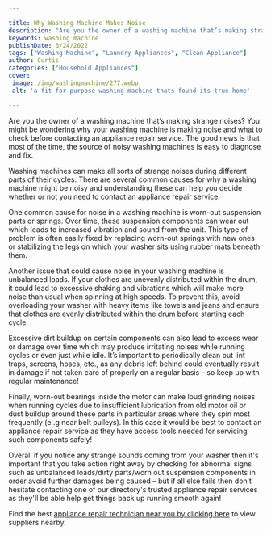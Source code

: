 ```yaml
---

title: Why Washing Machine Makes Noise
description: "Are you the owner of a washing machine that’s making strange noises? You might be wondering why your washing machine is making noi...continue on"
keywords: washing machine
publishDate: 3/24/2022
tags: ["Washing Machine", "Laundry Appliances", "Clean Appliance"]
author: Curtis
categories: ["Household Appliances"]
cover: 
 image: /img/washingmachine/277.webp
 alt: 'a fit for purpose washing machine thats found its true home'

---
```


Are you the owner of a washing machine that’s making strange noises? You might be wondering why your washing machine is making noise and what to check before contacting an appliance repair service. The good news is that most of the time, the source of noisy washing machines is easy to diagnose and fix. 

Washing machines can make all sorts of strange noises during different parts of their cycles. There are several common causes for why a washing machine might be noisy and understanding these can help you decide whether or not you need to contact an appliance repair service. 

One common cause for noise in a washing machine is worn-out suspension parts or springs. Over time, these suspension components can wear out which leads to increased vibration and sound from the unit. This type of problem is often easily fixed by replacing worn-out springs with new ones or stabilizing the legs on which your washer sits using rubber mats beneath them. 

Another issue that could cause noise in your washing machine is unbalanced loads. If your clothes are unevenly distributed within the drum, it could lead to excessive shaking and vibrations which will make more noise than usual when spinning at high speeds. To prevent this, avoid overloading your washer with heavy items like towels and jeans and ensure that clothes are evenly distributed within the drum before starting each cycle. 

Excessive dirt buildup on certain components can also lead to excess wear or damage over time which may produce irritating noises while running cycles or even just while idle. It’s important to periodically clean out lint traps, screens, hoses, etc., as any debris left behind could eventually result in damage if not taken care of properly on a regular basis – so keep up with regular maintenance! 

Finally, worn-out bearings inside the motor can make loud grinding noises when running cycles due to insufficient lubrication from old motor oil or dust buildup around these parts in particular areas where they spin most frequently (e..g near belt pulleys). In this case it would be best to contact an appliance repair service as they have access tools needed for servicing such components safely! 

Overall if you notice any strange sounds coming from your washer then it's important that you take action right away by checking for abnormal signs such as unbalanced loads/dirty parts/worn out suspension components in order avoid further damages being caused – but if all else fails then don’t hesitate contacting one of our directory's trusted appliance repair services as they'll be able help get things back up running smooth again!

Find the best <a href="/pages/appliance-repair-technicians/">appliance repair technician near you by clicking here</a> to view suppliers nearby.
